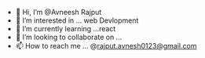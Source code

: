 - 👋 Hi, I’m @Avneesh Rajput
- 👀 I’m interested in ... web Devlopment
- 🌱 I’m currently learning ...react
- 💞️ I’m looking to collaborate on ...
- 📫 How to reach me ... @rajput.avnesh0123@gmail.com

<!---
akr9368/akr9368 is a ✨ special ✨ repository because its `README.md` (this file) appears on your GitHub profile.
You can click the Preview link to take a look at your changes.
--->
